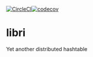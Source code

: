 [![CircleCI](https://circleci.com/gh/drausin/libri/tree/develop.svg?style=shield)](https://circleci.com/gh/drausin/libri)[![codecov](https://codecov.io/gh/drausin/libri/branch/develop/graph/badge.svg)](https://codecov.io/gh/drausin/libri)


# libri
Yet another distributed hashtable
